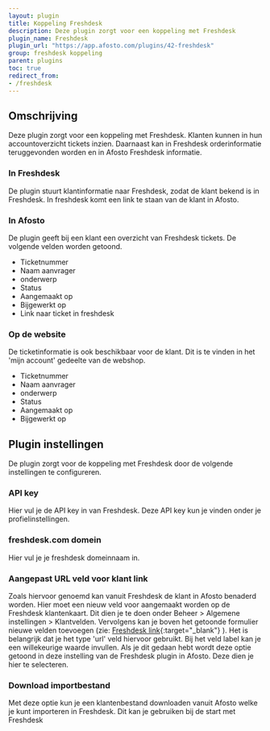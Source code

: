 ```yaml
---
layout: plugin
title: Koppeling Freshdesk
description: Deze plugin zorgt voor een koppeling met Freshdesk
plugin_name: Freshdesk
plugin_url: "https://app.afosto.com/plugins/42-freshdesk" 
group: freshdesk koppeling
parent: plugins
toc: true
redirect_from:
- /freshdesk
---
```

## Omschrijving
Deze plugin zorgt voor een koppeling met Freshdesk. Klanten kunnen in hun accountoverzicht tickets inzien. Daarnaast kan in Freshdesk orderinformatie teruggevonden worden en in Afosto Freshdesk informatie. 
### In Freshdesk
De plugin stuurt klantinformatie naar Freshdesk, zodat de klant bekend is in Freshdesk. In freshdesk komt een link te staan van de klant in Afosto.
### In Afosto
De plugin geeft bij een klant een overzicht van Freshdesk tickets. De volgende velden worden getoond.
* Ticketnummer
* Naam aanvrager
* onderwerp
* Status
* Aangemaakt op
* Bijgewerkt op
* Link naar ticket in freshdesk

### Op de website
De ticketinformatie is ook beschikbaar voor de klant. Dit is te vinden in het 'mijn account' gedeelte van de webshop.
* Ticketnummer
* Naam aanvrager
* onderwerp
* Status
* Aangemaakt op
* Bijgewerkt op

## Plugin instellingen
De plugin zorgt voor de koppeling met Freshdesk door de volgende instellingen te configureren.
### API key
Hier vul je de API key in van Freshdesk. Deze API key kun je vinden onder je profielinstellingen. 
### freshdesk.com domein
Hier vul je je freshdesk domeinnaam in.
### Aangepast URL veld voor klant link
Zoals hiervoor genoemd kan vanuit Freshdesk de klant in Afosto benaderd worden. Hier moet een nieuw veld voor aangemaakt worden op de Freshdesk klantenkaart. Dit dien je te doen onder Beheer > Algemene instellingen > Klantvelden. Vervolgens kan je boven het getoonde formulier nieuwe velden toevoegen  (zie: [Freshdesk link](https://support.freshdesk.com/support/solutions/articles/203410-customizing-customer-fields){:target="_blank"} ). Het is belangrijk dat je het type 'url' veld hiervoor gebruikt. Bij het veld label kan je een willekeurige waarde invullen. 
Als je dit gedaan hebt wordt deze optie getoond in deze instelling van de Freshdesk plugin in Afosto. Deze dien je hier te selecteren.
### Download importbestand
Met deze optie kun je een klantenbestand downloaden vanuit Afosto welke je kunt importeren in Freshdesk. Dit kan je gebruiken bij de start met Freshdesk

